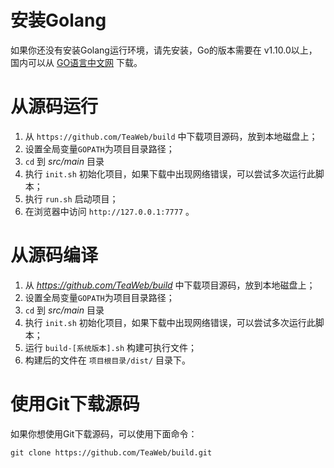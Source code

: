 # 安装Golang
如果你还没有安装Golang运行环境，请先安装，Go的版本需要在 v1.10.0以上，国内可以从 [GO语言中文网](https://studygolang.com/dl) 下载。

# 从源码运行
1. 从 `https://github.com/TeaWeb/build` 中下载项目源码，放到本地磁盘上；
2. 设置全局变量`GOPATH`为项目目录路径；
3. `cd` 到 *src/main* 目录
4. 执行 `init.sh` 初始化项目，如果下载中出现网络错误，可以尝试多次运行此脚本；
5. 执行 `run.sh` 启动项目；
6. 在浏览器中访问 `http://127.0.0.1:7777` 。

# 从源码编译
1. 从 *https://github.com/TeaWeb/build* 中下载项目源码，放到本地磁盘上；
2. 设置全局变量`GOPATH`为项目目录路径；
3. `cd` 到 *src/main* 目录
4. 执行 `init.sh` 初始化项目，如果下载中出现网络错误，可以尝试多次运行此脚本；
5. 运行 `build-[系统版本].sh` 构建可执行文件；
6. 构建后的文件在 `项目根目录/dist/` 目录下。

# 使用Git下载源码
如果你想使用Git下载源码，可以使用下面命令： 
~~~
git clone https://github.com/TeaWeb/build.git
~~~